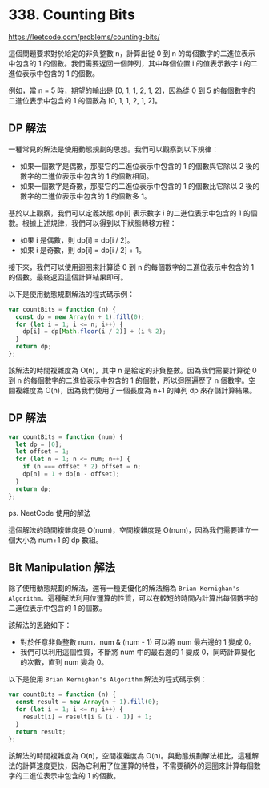 # 338. Counting Bits

<https://leetcode.com/problems/counting-bits/>

這個問題要求對於給定的非負整數 n，計算出從 0 到 n 的每個數字的二進位表示中包含的 1 的個數。我們需要返回一個陣列，其中每個位置 i 的值表示數字 i 的二進位表示中包含的 1 的個數。

例如，當 n = 5 時，期望的輸出是 [0, 1, 1, 2, 1, 2]，因為從 0 到 5 的每個數字的二進位表示中包含的 1 的個數為 [0, 1, 1, 2, 1, 2]。

## DP 解法

一種常見的解法是使用動態規劃的思想。我們可以觀察到以下規律：

- 如果一個數字是偶數，那麼它的二進位表示中包含的 1 的個數與它除以 2 後的數字的二進位表示中包含的 1 的個數相同。
- 如果一個數字是奇數，那麼它的二進位表示中包含的 1 的個數比它除以 2 後的數字的二進位表示中包含的 1 的個數多 1。

基於以上觀察，我們可以定義狀態 dp[i] 表示數字 i 的二進位表示中包含的 1 的個數。根據上述規律，我們可以得到以下狀態轉移方程：

- 如果 i 是偶數，則 dp[i] = dp[i / 2]。
- 如果 i 是奇數，則 dp[i] = dp[i / 2] + 1。

接下來，我們可以使用迴圈來計算從 0 到 n 的每個數字的二進位表示中包含的 1 的個數。最終返回這個計算結果即可。

以下是使用動態規劃解法的程式碼示例：

```javascript
var countBits = function (n) {
  const dp = new Array(n + 1).fill(0);
  for (let i = 1; i <= n; i++) {
    dp[i] = dp[Math.floor(i / 2)] + (i % 2);
  }
  return dp;
};
```

該解法的時間複雜度為 O(n)，其中 n 是給定的非負整數。因為我們需要計算從 0 到 n 的每個數字的二進位表示中包含的 1 的個數，所以迴圈遍歷了 n 個數字。空間複雜度為 O(n)，因為我們使用了一個長度為 n+1 的陣列 dp 來存儲計算結果。

## DP 解法

```js
var countBits = function (num) {
  let dp = [0];
  let offset = 1;
  for (let n = 1; n <= num; n++) {
    if (n === offset * 2) offset = n;
    dp[n] = 1 + dp[n - offset];
  }
  return dp;
};
```

ps. NeetCode 使用的解法

這個解法的時間複雜度是 O(num)，空間複雜度是 O(num)，因為我們需要建立一個大小為 num+1 的 dp 數組。

## Bit Manipulation 解法

除了使用動態規劃的解法，還有一種更優化的解法稱為 `Brian Kernighan's Algorithm`。這種解法利用位運算的性質，可以在較短的時間內計算出每個數字的二進位表示中包含的 1 的個數。

該解法的思路如下：

- 對於任意非負整數 num，num & (num - 1) 可以將 num 最右邊的 1 變成 0。
- 我們可以利用這個性質，不斷將 num 中的最右邊的 1 變成 0，同時計算變化的次數，直到 num 變為 0。

以下是使用 `Brian Kernighan's Algorithm` 解法的程式碼示例：

```javascript
var countBits = function (n) {
  const result = new Array(n + 1).fill(0);
  for (let i = 1; i <= n; i++) {
    result[i] = result[i & (i - 1)] + 1;
  }
  return result;
};
```

該解法的時間複雜度為 O(n)，空間複雜度為 O(n)。與動態規劃解法相比，這種解法的計算速度更快，因為它利用了位運算的特性，不需要額外的迴圈來計算每個數字的二進位表示中包含的 1 的個數。
